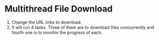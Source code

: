# Multithread File Download
 
1. Change the URL links to download.
2. It will run 4 tasks. Three of them are to download files concurrently and fourth one is to monitor the progress of each.